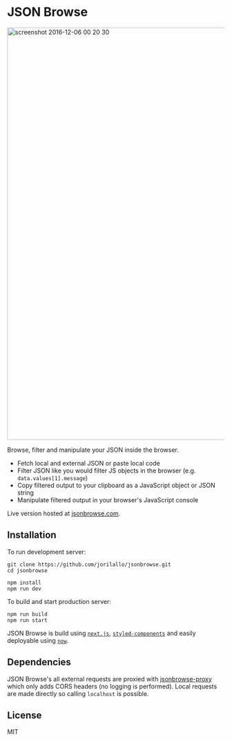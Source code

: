 # JSON Browse

<img width="954" alt="screenshot 2016-12-06 00 20 30" src="https://cloud.githubusercontent.com/assets/31465/20918070/05b3b170-bb4a-11e6-8a95-7c9b79f723f7.png">

Browse, filter and manipulate your JSON inside the browser.

- Fetch local and external JSON or paste local code
- Filter JSON like you would filter JS objects in the browser (e.g. `data.values[1].message`)
- Copy filtered output to your clipboard as a JavaScript object or JSON string
- Manipulate filtered output in your browser's JavaScript console

Live version hosted at [jsonbrowse.com](https://jsonbrowse.com).

## Installation

To run development server:

```
git clone https://github.com/jorilallo/jsonbrowse.git
cd jsonbrowse

npm install
npm run dev
```

To build and start production server:

```
npm run build
npm run start
```

JSON Browse is build using [`next.js`](https://github.com/zeit/next.js/), [`styled-components`](https://github.com/styled-components/styled-components) and
easily deployable using [`now`](https://zeit.co/now/).

## Dependencies

JSON Browse's all external requests are proxied with [jsonbrowse-proxy](https://github.com/jorilallo/jsonbrowse-proxy)
which only adds CORS headers (no logging is performed). Local requests are made directly so calling `localhost`
is possible.

## License

MIT
